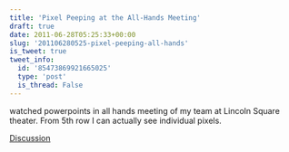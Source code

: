 ```yaml
---
title: 'Pixel Peeping at the All-Hands Meeting'
draft: true
date: 2011-06-28T05:25:33+00:00
slug: '201106280525-pixel-peeping-all-hands'
is_tweet: true
tweet_info:
  id: '85473869921665025'
  type: 'post'
  is_thread: False
---
```




watched powerpoints in all hands meeting of my team at Lincoln Square theater. From 5th row I can actually see individual pixels.

[Discussion](https://x.com/sytelus/status/85473869921665025)
